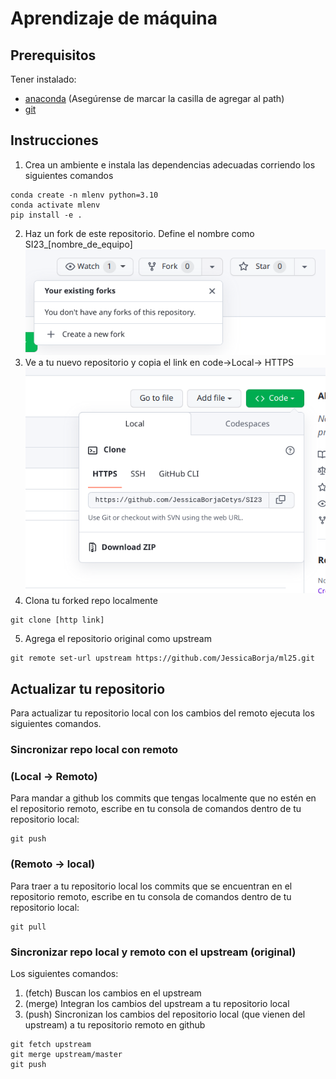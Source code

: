 # Aprendizaje de máquina

## Prerequisitos
Tener instalado:
- [anaconda](https://www.anaconda.com/) (Asegúrense de marcar la casilla de agregar al path)
- [git](https://git-scm.com/book/en/v2/Getting-Started-Installing-Git)

## Instrucciones
1. Crea un ambiente e instala las dependencias adecuadas corriendo los siguientes comandos
```
conda create -n mlenv python=3.10
conda activate mlenv
pip install -e .
```
2. Haz un fork de este repositorio. Define el nombre como SI23_[nombre_de_equipo]
![create new fork](./imgs/forking.png)
3. Ve a tu nuevo repositorio y copia el link en code->Local-> HTTPS
![create new fork](./imgs/clone.png)
4. Clona tu forked repo localmente
```
git clone [http link]
```
5. Agrega el repositorio original como upstream

```
git remote set-url upstream https://github.com/JessicaBorja/ml25.git
```

## Actualizar tu repositorio
Para actualizar tu repositorio local con los cambios del remoto ejecuta los siguientes comandos.

### Sincronizar repo local con remoto
### (Local -> Remoto)
Para mandar a github los commits que tengas localmente que no estén en el repositorio remoto, escribe en tu consola de comandos dentro de tu repositorio local:

```
git push
```

### (Remoto -> local)
Para traer a tu repositorio local los commits que se encuentran en el repositorio remoto, escribe en tu consola de comandos dentro de tu repositorio local:

```
git pull
```

### Sincronizar repo local y remoto con el upstream (original)
Los siguientes comandos:

1. (fetch) Buscan los cambios en el upstream
2. (merge) Integran los cambios del upstream a tu repositorio local
3. (push) Sincronizan los cambios del repositorio local (que vienen del upstream) a tu repositorio remoto en github

```
git fetch upstream
git merge upstream/master
git push
```
